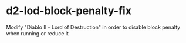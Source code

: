 # d2-lod-block-penalty-fix
Modify "Diablo II - Lord of Destruction" in order to disable block penalty when running or reduce it
